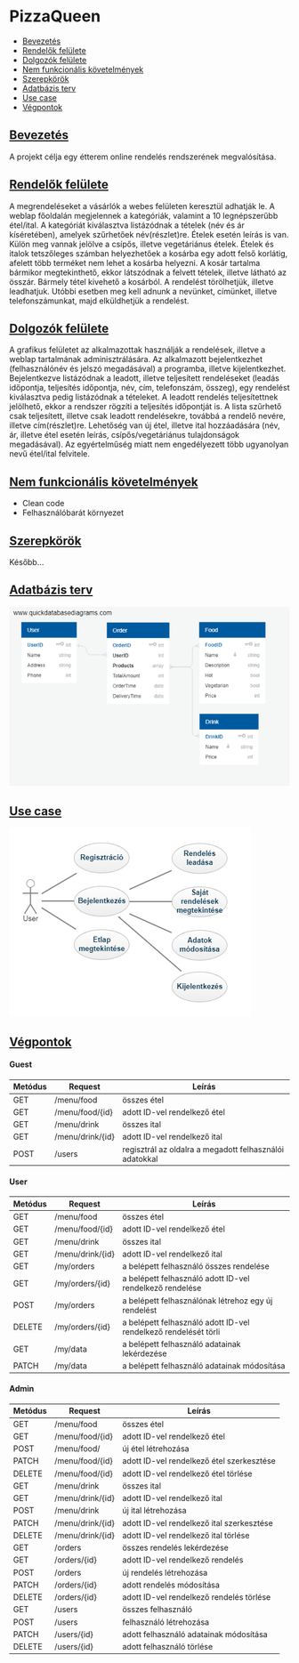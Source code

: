 # PizzaQueen
* [Bevezetés](README.md#bevezetsbevezetes)
* [Rendelők felülete](README.md#rendelk-felleterendelok)
* [Dolgozók felülete](README.md#dolgozk-felletedolgozok)
* [Nem funkcionális követelmények](README.md#nem-funkcionlis-kvetelmnyeknemfunc)
* [Szerepkörök](README.md#szerepkrkszerep)
* [Adatbázis terv](README.md#adatbzis-tervadatbazis)
* [Use case](README.md#use-caseusecase)
* [Végpontok](README.md#vgpontokvegpont)

## [Bevezetés](#bevezetes)

A projekt célja egy étterem online rendelés rendszerének megvalósítása.

## [Rendelők felülete](#rendelok)

A megrendeléseket a vásárlók a webes felületen keresztül adhatják le.
A weblap főoldalán megjelennek a kategóriák,
valamint a 10 legnépszerűbb étel/ital.
A kategóriát kiválasztva listázódnak a tételek (név és ár kíséretében),
amelyek szűrhetőek név(részlet)re. Ételek esetén leírás is van. Külön meg
vannak jelölve a csípős, illetve vegetáriánus ételek.
Ételek és italok tetszőleges számban helyezhetőek a kosárba egy adott
felső korlátig, afelett több terméket nem lehet a kosárba
helyezni.
A kosár tartalma bármikor megtekinthető, ekkor látszódnak a felvett
tételek, illetve látható az összár. Bármely tétel kivehető a kosárból.
A rendelést törölhetjük, illetve leadhatjuk. Utóbbi esetben meg kell
adnunk a nevünket, címünket, illetve telefonszámunkat, majd elküldhetjük
a rendelést.

## [Dolgozók felülete](#dolgozok)

A grafikus felületet az alkalmazottak használják a rendelések, illetve a weblap
tartalmának adminisztrálására.
Az alkalmazott bejelentkezhet (felhasználónév és jelszó megadásával) a
programba, illetve kijelentkezhet.
Bejelentkezve listázódnak a leadott, illetve teljesített rendeléseket (leadás
időpontja, teljesítés időpontja, név, cím, telefonszám, összeg), egy
rendelést kiválasztva pedig listázódnak a tételeket. A leadott rendelés
teljesítettnek jelölhető, ekkor a rendszer rögzíti a teljesítés időpontját is. A
lista szűrhető csak teljesített, illetve csak leadott rendelésekre, továbbá a
rendelő nevére, illetve cím(részlet)re.
Lehetőség van új étel, illetve ital hozzáadására (név, ár, illetve étel esetén
leírás, csípős/vegetáriánus tulajdonságok megadásával). Az egyértelműség
miatt nem engedélyezett több ugyanolyan nevű étel/ital felvitele.

## [Nem funkcionális követelmények](#nemfunc)

* Clean code
* Felhasználóbarát környezet

## [Szerepkörök](#szerep)
Később...

## [Adatbázis terv](#adatbazis)

![Database](/db.png)

## [Use case](#usecase)

![Use case](/usecase.jpg)

## [Végpontok](#vegpont)

#### Guest
| Metódus | Request | Leírás |
|---|---|---|
|GET|/menu/food|összes étel|
|GET|/menu/food/{id}|adott ID-vel rendelkező étel|
|GET|/menu/drink|összes ital|
|GET|/menu/drink/{id}|adott ID-vel rendelkező ital|
|POST|/users|regisztrál az oldalra a megadott felhasználói adatokkal|

#### User
| Metódus | Request | Leírás |
|---|---|---|
|GET|/menu/food|összes étel|
|GET|/menu/food/{id}|adott ID-vel rendelkező étel|
|GET|/menu/drink|összes ital|
|GET|/menu/drink/{id}|adott ID-vel rendelkező ital|
|GET|/my/orders|a belépett felhasználó összes rendelése
|GET|/my/orders/{id}|a belépett felhasználó adott ID-vel rendelkező rendelése
|POST|/my/orders|a belépett felhasználónak létrehoz egy új rendelést
|DELETE|/my/orders/{id}|a belépett felhasználó adott ID-vel rendelkező rendelését törli
|GET|/my/data|a belépett felhasználó adatainak lekérdezése
|PATCH|/my/data|a belépett felhasználó adatainak módosítása

#### Admin
| Metódus | Request | Leírás |
|---|---|---|
|GET|/menu/food|összes étel|
|GET|/menu/food/{id}|adott ID-vel rendelkező étel|
|POST|/menu/food/|új étel létrehozása
|PATCH|/menu/food/{id}|adott ID-vel rendelkező étel szerkesztése
|DELETE|/menu/food/{id}|adott ID-vel rendelkező étel törlése
|GET|/menu/drink|összes ital|
|GET|/menu/drink/{id}|adott ID-vel rendelkező ital|
|POST|/menu/drink|új ital létrehozása
|PATCH|/menu/drink/{id}|adott ID-vel rendelkező ital szerkesztése
|DELETE|/menu/drink/{id}|adott ID-vel rendelkező ital törlése
|GET|/orders|összes rendelés lekérdezése
|GET|/orders/{id}|adott ID-vel rendelkező rendelés
|POST|/orders|új rendelés létrehozása
|PATCH|/orders/{id}|adott rendelés módosítása
|DELETE|/orders/{id}|adott ID-vel rendelkező rendelés törlése
|GET|/users|összes felhasználó
|POST|/users|felhasználó létrehozása
|PATCH|/users/{id}|adott felhasználó adatainak módosítása
|DELETE|/users/{id}|adott felhasználó törlése
